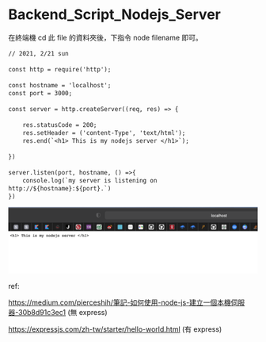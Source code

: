 # Backend_Script_Nodejs_Server

在終端機 cd 此 file 的資料夾後，下指令 node filename 即可。


    // 2021, 2/21 sun

    const http = require('http');

    const hostname = 'localhost';
    const port = 3000;

    const server = http.createServer((req, res) => {

        res.statusCode = 200;
        res.setHeader = ('content-Type', 'text/html');
        res.end(`<h1> This is my nodejs server </h1>`);

    })

    server.listen(port, hostname, () =>{
        console.log(`my server is listening on http://${hostname}:${port}.`)
    })

![](https://raw.githubusercontent.com/QueenieCplusplus/Backend_Script_Nodejs_Server/main/output.png)

ref:

https://medium.com/pierceshih/筆記-如何使用-node-js-建立一個本機伺服器-30b8d91c3ec1 (無 express)

https://expressjs.com/zh-tw/starter/hello-world.html (有 express)
